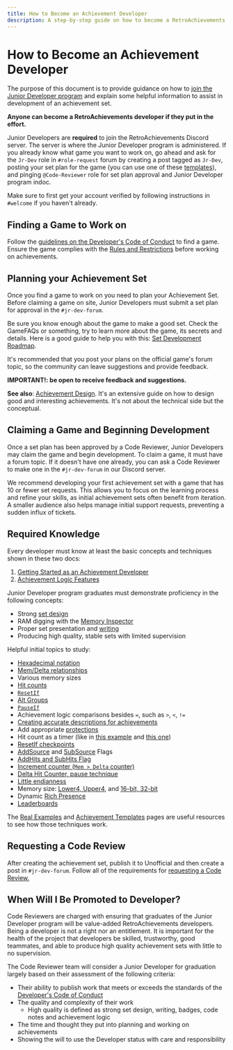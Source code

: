 ```yaml
---
title: How to Become an Achievement Developer
description: A step-by-step guide on how to become a RetroAchievements developer, including required knowledge, planning, and best practices.
---
```


# How to Become an Achievement Developer

The purpose of this document is to provide guidance on how to [join the Junior Developer program](/developer-docs/jr-dev-rules) and explain some helpful information to assist in development of an achievement set.

**Anyone can become a RetroAchievements developer if they put in the effort.**

Junior Developers are **required** to join the RetroAchievements Discord server. The server is where the Junior Developer program is administered. If you already know what game you want to work on, go ahead and ask for the `Jr-Dev` role in `#role-request` forum by creating a post tagged as `Jr-Dev`, posting your set plan for the game (you can use one of these [templates](https://docs.google.com/spreadsheets/d/1VC2phJ9AUcZK5Ll4bVuMpJXED8QdM_nw8OdSAuLc3bI/edit)), and pinging `@Code-Reviewer` role for set plan approval and Junior Developer program indoc.

Make sure to first get your account verified by following instructions in `#welcome` if you haven't already.

## Finding a Game to Work on

Follow the [guidelines on the Developer's Code of Conduct](/guidelines/developers/code-of-conduct#working-on-empty-sets) to find a game. Ensure the game complies with the [Rules and Restrictions](/developer-docs/jr-dev-rules#rules-and-restrictions) before working on achievements.

## Planning your Achievement Set

Once you find a game to work on you need to plan your Achievement Set. Before claiming a game on site, Junior Developers must submit a set plan for approval in the `#jr-dev-forum`. 

Be sure you know enough about the game to make a good set. Check the GameFAQs or something, try to learn more about the game, its secrets and details. Here is a good guide to help you with this: [Set Development Roadmap](/developer-docs/set-development-roadmap).

It's recommended that you post your plans on the official game's forum topic, so the community can leave suggestions and provide feedback.

**IMPORTANT!: be open to receive feedback and suggestions.**

**See also**: [Achievement Design](/developer-docs/achievement-design). It's an extensive guide on how to design good and interesting achievements. It's not about the technical side but the conceptual.

## Claiming a Game and Beginning Development

Once a set plan has been approved by a Code Reviewer, Junior Developers may claim the game and begin development. To claim a game, it must have a forum topic. If it doesn't have one already, you can ask a Code Reviewer to make one in the `#jr-dev-forum` in our Discord server.

We recommend developing your first achievement set with a game that has 10 or fewer set requests.  This allows you to focus on the learning process and refine your skills, as initial achievement sets often benefit from iteration.  A smaller audience also helps manage initial support requests, preventing a sudden influx of tickets.

## Required Knowledge

Every developer must know at least the basic concepts and techniques shown in these two docs:

1. [Getting Started as an Achievement Developer](/developer-docs/getting-started-as-an-achievement-developer)
2. [Achievement Logic Features](/orphaned/achievement-logic-features)

Junior Developer program graduates must demonstrate proficiency in the following concepts:

- Strong [set design](/developer-docs/achievement-design)
- RAM digging with the [Memory Inspector](/developer-docs/memory-inspector)
- Proper set presentation and [writing](/guidelines/content/writing-policy)
- Producing high quality, stable sets with limited supervision

Helpful initial topics to study:
- [Hexadecimal notation](/developer-docs/memory-inspector#decimal-binary-and-hexadecimal-notations)
- [Mem/Delta relationships](/developer-docs/delta-values)
- Various memory sizes
- [Hit counts](/developer-docs/hit-counts)
- [`ResetIf`](/developer-docs/flags/resetif)
- [Alt Groups](/developer-docs/alt-groups)
- [`PauseIf`](/developer-docs/flags/pauseif)
- Achievement logic comparisons besides `=`, such as `>`, `<`, `!=`
- [Creating accurate descriptions for achievements](/guidelines/developers/code-of-conduct#basic-achievement-design-guidelines)
- Add appropriate [protections](/developer-docs/getting-started-as-an-achievement-developer#important-tips)
- Hit count as a timer (like in [this example](/developer-docs/real-examples/using-hit-counts-as-a-timer) and [this one](/developer-docs/real-examples/creating-a-timer-with-reset-if-hits-based-on-the-speed-of-the-game))
- [ResetIf checkpoints](/developer-docs/achievement-templates#finish-level-n-without-dying)
- [AddSource](/developer-docs/flags/addsource) and [SubSource](/developer-docs/flags/subsource) Flags
- [AddHits and SubHits Flag](/developer-docs/flags/addhits-subhits)
- [Increment counter (`Mem > Delta` counter)](/developer-docs/real-examples/using-delta-values-and-hit-counts-to-detect-an-increment)
- [Delta Hit Counter, pause technique](/developer-docs/achievement-templates#check-for-a-specific-value-changing-to-another-specific-value-ten-times)
- [Little endianness](/developer-docs/memory-inspector#endianness)
- Memory size: [Lower4, Upper4](/developer-docs/memory-inspector#upper4-and-lower4), and [16-bit, 32-bit](/developer-docs/memory-inspector#_16-and-32-bit-mode)
- Dynamic [Rich Presence](/developer-docs/rich-presence)
- [Leaderboards](/developer-docs/leaderboards)

The [Real Examples](/developer-docs/real-examples) and [Achievement Templates](/developer-docs/achievement-templates) pages are useful resources to see how those techniques work.

## Requesting a Code Review

After creating the achievement set, publish it to Unofficial and then create a post in `#jr-dev-forum`. Follow all of the requirements for [requesting a Code Review.](/developer-docs/jr-dev-rules.html#code-review-requests)

## When Will I Be Promoted to Developer?

Code Reviewers are charged with ensuring that graduates of the Junior Developer program will be value-added RetroAchievements developers. Being a developer is not a right nor an entitlement. It is important for the health of the project that developers be skilled, trustworthy, good teammates, and able to produce high quality achievement sets with little to no supervision.

The Code Reviewer team will consider a Junior Developer for graduation largely based on their assessment of the following criteria:

- Their ability to publish work that meets or exceeds the standards of the [Developer's Code of Conduct](/guidelines/developers/code-of-conduct)
- The quality and complexity of their work
    - High quality is defined as strong set design, writing, badges, code notes and achievement logic
- The time and thought they put into planning and working on achievements
- Showing the will to use the Developer status with care and responsibility
